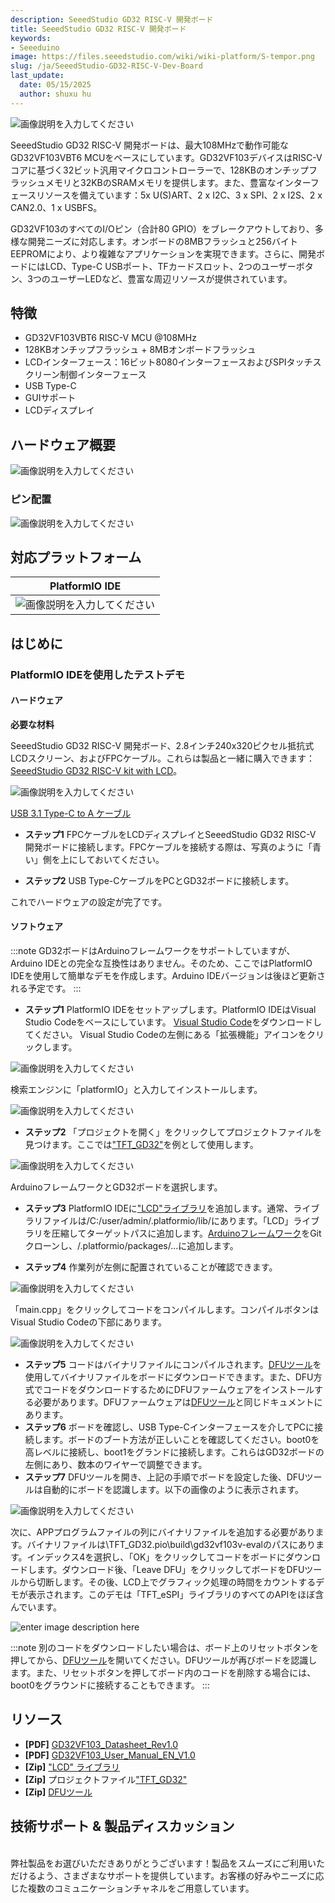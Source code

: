 ```yaml
---
description: SeeedStudio GD32 RISC-V 開発ボード
title: SeeedStudio GD32 RISC-V 開発ボード
keywords:
- Seeeduino 
image: https://files.seeedstudio.com/wiki/wiki-platform/S-tempor.png
slug: /ja/SeeedStudio-GD32-RISC-V-Dev-Board
last_update:
  date: 05/15/2025
  author: shuxu hu
---
```



![画像説明を入力してください](https://files.seeedstudio.com/wiki/GD32VF103/img/GD32VF-103VBT6-all.jpg)

SeeedStudio GD32 RISC-V 開発ボードは、最大108MHzで動作可能なGD32VF103VBT6 MCUをベースにしています。GD32VF103デバイスはRISC-Vコアに基づく32ビット汎用マイクロコントローラーで、128KBのオンチップフラッシュメモリと32KBのSRAMメモリを提供します。また、豊富なインターフェースリソースを備えています：5x U(S)ART、2 x I2C、3 x SPI、2 x I2S、2 x CAN2.0、1 x USBFS。

GD32VF103のすべてのI/Oピン（合計80 GPIO）をブレークアウトしており、多様な開発ニーズに対応します。オンボードの8MBフラッシュと256バイトEEPROMにより、より複雑なアプリケーションを実現できます。さらに、開発ボードにはLCD、Type-C USBポート、TFカードスロット、2つのユーザーボタン、3つのユーザーLEDなど、豊富な周辺リソースが提供されています。

## 特徴

+ GD32VF103VBT6 RISC-V MCU @108MHz
+ 128KBオンチップフラッシュ + 8MBオンボードフラッシュ
+ LCDインターフェース：16ビット8080インターフェースおよびSPIタッチスクリーン制御インターフェース
+ USB Type-C
+ GUIサポート
+ LCDディスプレイ

## ハードウェア概要

![画像説明を入力してください](https://files.seeedstudio.com/wiki/GD32VF103/img/GD32VF-103VBT6-pin.jpg)

### ピン配置

![画像説明を入力してください](https://files.seeedstudio.com/wiki/GD32VF103/img/GD32VF-103VBT6-c.jpg)

## 対応プラットフォーム

| PlatformIO IDE                                                                                            |
|-----------------------------------------------------------------------------------------------------|
| ![画像説明を入力してください](https://files.seeedstudio.com/wiki/Bazaar_Document/platformio-logo.17fdc3bc.png)  |

## はじめに

### PlatformIO IDEを使用したテストデモ

#### ハードウェア

**必要な材料**

SeeedStudio GD32 RISC-V 開発ボード、2.8インチ240x320ピクセル抵抗式LCDスクリーン、およびFPCケーブル。これらは製品と一緒に購入できます：[SeeedStudio GD32 RISC-V kit with LCD](https://www.seeedstudio.com/SeeedStudio-GD32-RISC-V-kit-with-LCD-p-4303.html)。

![画像説明を入力してください](https://www.seeedstudio.site/media/catalog/product/cache/9d0ce51a71ce6a79dfa2a98d65a0f0bd/g/d/gd32vf-103vbt6-connect-2.jpg) <!-- 画像リンクに問題があります -->

[USB 3.1 Type-C to A ケーブル](https://www.seeedstudio.com/USB-3-1-Type-C-to-A-Cable-1-Meter-3-1A-p-4085.html)

+ **ステップ1**
FPCケーブルをLCDディスプレイとSeeedStudio GD32 RISC-V 開発ボードに接続します。FPCケーブルを接続する際は、写真のように「青い」側を上にしておいてください。

+ **ステップ2**
USB Type-CケーブルをPCとGD32ボードに接続します。

これでハードウェアの設定が完了です。

#### ソフトウェア

:::note
GD32ボードはArduinoフレームワークをサポートしていますが、Arduino IDEとの完全な互換性はありません。そのため、ここではPlatformIO IDEを使用して簡単なデモを作成します。Arduino IDEバージョンは後ほど更新される予定です。
:::

+ **ステップ1**
PlatformIO IDEをセットアップします。PlatformIO IDEはVisual Studio Codeをベースにしています。
[Visual Studio Code](https://code.visualstudio.com/)をダウンロードしてください。
Visual Studio Codeの左側にある「拡張機能」アイコンをクリックします。

![画像説明を入力してください](https://files.seeedstudio.com/wiki/GD32VF103/img/wiki1.png)

検索エンジンに「platformIO」と入力してインストールします。

![画像説明を入力してください](https://files.seeedstudio.com/wiki/GD32VF103/img/wiki2.png)

+ **ステップ2**
「プロジェクトを開く」をクリックしてプロジェクトファイルを見つけます。ここでは["TFT_GD32"](https://github.com/Seeed-Studio/Seeed_Arduino_LCD/archive/TFT_GD32.zip)を例として使用します。

![画像説明を入力してください](https://files.seeedstudio.com/wiki/GD32VF103/img/wiki3.png)

ArduinoフレームワークとGD32ボードを選択します。

+ **ステップ3**
PlatformIO IDEに["LCD"ライブラリ](https://github.com/Seeed-Studio/Seeed_Arduino_LCD/archive/master.zip)を追加します。通常、ライブラリファイルは/C:/user/admin/.platformio/lib/にあります。「LCD」ライブラリを圧縮してターゲットパスに追加します。[Arduinoフレームワーク](https://github.com/LynnL4/framework-arduino-gd32v)をGitクローンし、/.platformio/packages/...に追加します。

+ **ステップ4**
作業列が左側に配置されていることが確認できます。

![画像説明を入力してください](https://files.seeedstudio.com/wiki/GD32VF103/img/wiki4.png)

「main.cpp」をクリックしてコードをコンパイルします。コンパイルボタンはVisual Studio Codeの下部にあります。

![画像説明を入力してください](https://files.seeedstudio.com/wiki/GD32VF103/img/wiki5.png)

+ **ステップ5**
コードはバイナリファイルにコンパイルされます。[DFUツール](https://files.seeedstudio.com/wiki/GD32VF103/res/GD32_MCU_Dfu_Tool_V3.8.1.5784_1.rar)を使用してバイナリファイルをボードにダウンロードできます。また、DFU方式でコードをダウンロードするためにDFUファームウェアをインストールする必要があります。DFUファームウェアは[DFUツール](https://files.seeedstudio.com/wiki/GD32VF103/res/GD32_MCU_Dfu_Tool_V3.8.1.5784_1.rar)と同じドキュメントにあります。
+ **ステップ6**
ボードを確認し、USB Type-Cインターフェースを介してPCに接続します。ボードのブート方法が正しいことを確認してください。boot0を高レベルに接続し、boot1をグランドに接続します。これらはGD32ボードの左側にあり、数本のワイヤーで調整できます。
+ **ステップ7**
DFUツールを開き、上記の手順でボードを設定した後、DFUツールは自動的にボードを認識します。以下の画像のように表示されます。

![画像説明を入力してください](https://files.seeedstudio.com/wiki/GD32VF103/img/wiki6.png)

次に、APPプログラムファイルの列にバイナリファイルを追加する必要があります。バイナリファイルは\TFT_GD32.pio\build\gd32vf103v-evalのパスにあります。インデックス4を選択し、「OK」をクリックしてコードをボードにダウンロードします。ダウンロード後、「Leave DFU」をクリックしてボードをDFUツールから切断します。その後、LCD上でグラフィック処理の時間をカウントするデモが表示されます。このデモは「TFT_eSPI」ライブラリのすべてのAPIをほぼ含んでいます。

![enter image description here](https://files.seeedstudio.com/wiki/GD32VF103/img/gd32.gif)

:::note
別のコードをダウンロードしたい場合は、ボード上のリセットボタンを押してから、[DFUツール](https://files.seeedstudio.com/wiki/GD32VF103/res/GD32_MCU_Dfu_Tool_V3.8.1.5784_1.rar)を開いてください。DFUツールが再びボードを認識します。また、リセットボタンを押してボード内のコードを削除する場合には、boot0をグラウンドに接続することもできます。
:::

## リソース

+ **[PDF]** [GD32VF103_Datasheet_Rev1.0](https://files.seeedstudio.com/wiki/Bazaar_Document/GD32VF103_Datasheet_Rev1.0.pdf)
+ **[PDF]** [GD32VF103_User_Manual_EN_V1.0](https://files.seeedstudio.com/wiki/Bazaar_Document/GD32VF103_User_Manual_EN_V1.0.pdf)
+ **[Zip]** ["LCD" ライブラリ](https://github.com/Seeed-Studio/Seeed_Arduino_LCD/archive/master.zip)
+ **[Zip]** プロジェクトファイル["TFT_GD32"](https://github.com/Seeed-Studio/Seeed_Arduino_LCD/archive/TFT_GD32.zip)
+ **[Zip]** [DFUツール](https://files.seeedstudio.com/wiki/GD32VF103/res/GD32_MCU_Dfu_Tool_V3.8.1.5784_1.rar)

## 技術サポート & 製品ディスカッション

<br />弊社製品をお選びいただきありがとうございます！製品をスムーズにご利用いただけるよう、さまざまなサポートを提供しています。お客様の好みやニーズに応じた複数のコミュニケーションチャネルをご用意しています。

<div class="button_tech_support_container">
<a href="https://forum.seeedstudio.com/" class="button_forum"></a> 
<a href="https://www.seeedstudio.com/contacts" class="button_email"></a>
</div>

<div class="button_tech_support_container">
<a href="https://discord.gg/eWkprNDMU7" class="button_discord"></a> 
<a href="https://github.com/Seeed-Studio/wiki-documents/discussions/69" class="button_discussion"></a>
</div>